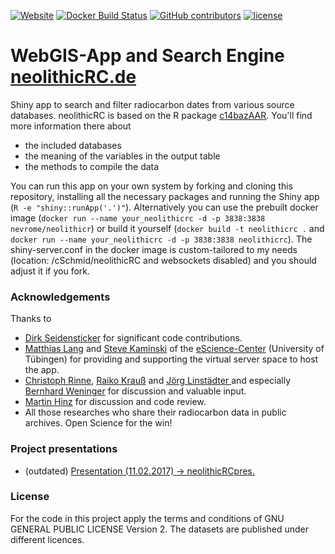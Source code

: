 [![Website](https://img.shields.io/website-up-down-green-red/http/shields.io.svg?label=neolithicRC.de)](http://www.neolithicrc.de)
[![Docker Build Status](https://img.shields.io/docker/build/nevrome/neolithicr.svg)](https://hub.docker.com/r/nevrome/neolithicr/)
[![GitHub contributors](https://img.shields.io/github/contributors/nevrome/neolithicR.svg?maxAge=2592000)](https://github.com/nevrome/neolithicR/graphs/contributors) [![license](https://img.shields.io/badge/license-GPL%202-B50B82.svg)](https://github.com/nevrome/neolithicR/blob/master/LICENSE)

# WebGIS-App and Search Engine **[neolithicRC.de](https://www.forschungsdatenarchiv.escience.uni-tuebingen.de/cSchmid/neolithicRC/)**  

Shiny app to search and filter radiocarbon dates from various source databases. neolithicRC is based on the R package [c14bazAAR](https://github.com/ISAAKiel/c14bazAAR). You'll find more information there about

- the included databases
- the meaning of the variables in the output table
- the methods to compile the data

You can run this app on your own system by forking and cloning this repository, installing all the necessary packages and running the Shiny app (`R -e "shiny::runApp('.')"`). Alternatively you can use the prebuilt docker image (`docker run --name your_neolithicrc -d -p 3838:3838 nevrome/neolithicr`) or build it yourself (`docker build -t neolithicrc .` and  `docker run --name your_neolithicrc -d -p 3838:3838 neolithicrc`). The shiny-server.conf in the docker image is custom-tailored to my needs (location: /cSchmid/neolithicRC and websockets disabled) and you should adjust it if you fork.

### Acknowledgements

Thanks to  

- [Dirk Seidensticker](https://uni-tuebingen.academia.edu/DirkSeidensticker) for significant code contributions.
- [Matthias Lang](http://www.escience.uni-tuebingen.de/mitarbeiter/dr-matthias-lang.html) and [Steve Kaminski](http://www.escience.uni-tuebingen.de/mitarbeiter/dr-steve-kaminski.html) of the [eScience-Center](https://www.uni-tuebingen.de/en/facilities/informations-kommunikations-und-medienzentrum-ikm/escience-center.html) (University of Tübingen) for providing and supporting the virtual server space to host the app.
- [Christoph Rinne](https://www.ufg.uni-kiel.de/en/staff-directory/scientific-collaborators/christoph-rinne), [Raiko Krauß](https://www.uni-tuebingen.de/en/faculties/faculty-of-humanities/fachbereiche/altertums-und-kunstwissenschaften/ur-und-fruehgeschichte-und-archaeologie-des-mittelalters/early-history/staff/nach-funktion/krauss-raiko-pd-dr.html) and [Jörg Linstädter ](https://www.dainst.org/mitarbeiter-detailansicht/-/person-display/1241013) and especially [Bernhard Weninger](http://ufg.phil-fak.uni-koeln.de/10115.html?&L=0) for discussion and valuable input.
- [Martin Hinz](https://github.com/MartinHinz) for discussion and code review.  
- All those researches who share their radiocarbon data in public archives. Open Science for the win!

### Project presentations

- (outdated) [Presentation (11.02.2017) -> neolithicRCpres.](https://github.com/nevrome/neolithicRCpres)

### License

For the code in this project apply the terms and conditions of GNU GENERAL PUBLIC LICENSE Version 2. The datasets are published under different licences. 
